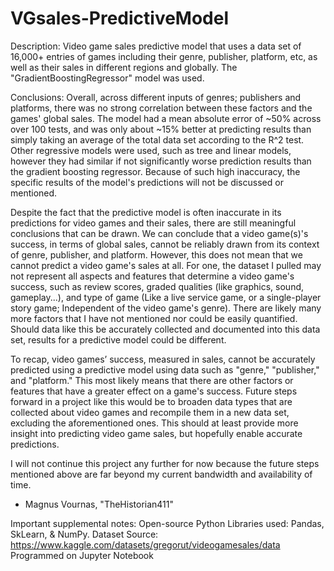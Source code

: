 # VGsales-PredictiveModel
Description: Video game sales predictive model that uses a data set of 16,000+ entries of games including their genre, publisher, platform, etc, as well as their sales in different regions and globally. The "GradientBoostingRegressor" model was used.

Conclusions: Overall, across different inputs of genres; publishers and platforms, there was no strong correlation between these factors and the games' global sales. The model had a mean absolute error of ~50% across over 100 tests, and was only about ~15% better at predicting results than simply taking an average of the total data set according to the R^2 test. Other regressive models were used, such as tree and linear models, however they had similar if not significantly worse prediction results than the gradient boosting regressor. Because of such high inaccuracy, the specific results of the model's predictions will not be discussed or mentioned.

Despite the fact that the predictive model is often inaccurate in its predictions for video games and their sales, there are still meaningful conclusions that can be drawn. We can conclude that a video game(s)'s success, in terms of global sales, cannot be reliably drawn from its context of genre, publisher, and platform. However, this does not mean that we cannot predict a video game's sales at all. For one, the dataset I pulled may not represent all aspects and features that determine a video game's success, such as review scores, graded qualities (like graphics, sound, gameplay...), and type of game (Like a live service  game, or a single-player story game; Independent of the video game's genre). There are likely many more factors that I have not mentioned nor could be easily quantified. Should data like this be accurately collected and documented into this data set, results for a predictive model could be different.

To recap, video games’ success, measured in sales, cannot be accurately predicted using a predictive model using data such as "genre," "publisher," and "platform." This most likely means that there are other factors or features that have a greater effect on a game's success. Future steps forward in a project like this would be to broaden data types that are collected about video games and recompile them in a new data set, excluding the aforementioned ones. This should at least provide more insight into predicting video game sales, but hopefully enable accurate predictions.

I will not continue this project any further for now because the future steps mentioned above are far beyond my current bandwidth and availability of time.

-  Magnus Vournas, "TheHistorian411"

  Important supplemental notes:
Open-source Python Libraries used: Pandas, SkLearn, & NumPy.
Dataset Source: https://www.kaggle.com/datasets/gregorut/videogamesales/data
Programmed on Jupyter Notebook

